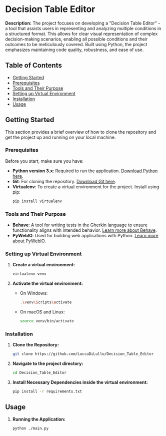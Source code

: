 # Decision Table Editor 

**Description:** The project focuses on developing a "Decision Table Editor" - a tool that assists users in representing and analyzing multiple conditions in a structured format. This allows for clear visual representation of complex decision-making scenarios, enabling all possible conditions and their outcomes to be meticulously covered. Built using Python, the project emphasizes maintaining code quality, robustness, and ease of use. 

## Table of Contents
- [Getting Started](#getting-started)
- [Prerequisites](#prerequisites)
- [Tools and Their Purpose](#tools-and-their-purpose)
- [Setting up Virtual Environment](#setting-up-virtual-environment)
- [Installation](#installation)
- [Usage](#usage)

## Getting Started
This section provides a brief overview of how to clone the repository and get the project up and running on your local machine.

### Prerequisites
Before you start, make sure you have:
- **Python version 3.x**: Required to run the application. [Download Python here](https://www.python.org/downloads/).
- **Git**: For cloning the repository. [Download Git here](https://git-scm.com/).
- **Virtualenv**: To create a virtual environment for the project. Install using pip:
    ```bash
    pip install virtualenv
    ```

### Tools and Their Purpose
- **Behave**: A tool for writing tests in the Gherkin language to ensure functionality aligns with intended behavior. [Learn more about Behave](https://behave.readthedocs.io/en/stable/).
- **PyWebIO**: Used for building web applications with Python. [Learn more about PyWebIO](https://pywebio.readthedocs.io/en/latest/).

### Setting up Virtual Environment
1. **Create a virtual environment:**
    ```bash
    virtualenv venv
    ```

2. **Activate the virtual environment:**
    - On Windows:
      ```bash
      .\venv\Scripts\activate
      ```
    - On macOS and Linux:
      ```bash
      source venv/bin/activate
      ```

### Installation
1. **Clone the Repository:**
    ```bash
    git clone https://github.com/LuccaDiLullo/Decision_Table_Editor
    ```

2. **Navigate to the project directory:**
    ```bash
    cd Decision_Table_Editor
    ```

3. **Install Necessary Dependencies inside the virtual environment:**
    ```bash
    pip install -r requirements.txt
    ```

## Usage
1. **Running the Application:**
   ```bash
   python ./main.py
